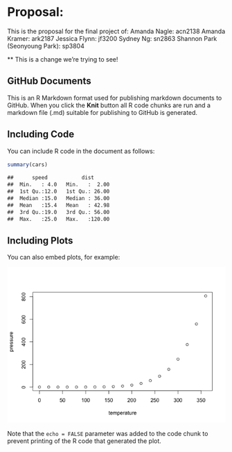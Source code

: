 Proposal:
================

This is the proposal for the final project of: Amanda Nagle: acn2138
Amanda Kramer: ark2187 Jessica Flynn: jf3200 Sydney Ng: sn2863 Shannon
Park (Seonyoung Park): sp3804

\*\* This is a change we’re trying to see\!

## GitHub Documents

This is an R Markdown format used for publishing markdown documents to
GitHub. When you click the **Knit** button all R code chunks are run and
a markdown file (.md) suitable for publishing to GitHub is generated.

## Including Code

You can include R code in the document as follows:

``` r
summary(cars)
```

    ##      speed           dist       
    ##  Min.   : 4.0   Min.   :  2.00  
    ##  1st Qu.:12.0   1st Qu.: 26.00  
    ##  Median :15.0   Median : 36.00  
    ##  Mean   :15.4   Mean   : 42.98  
    ##  3rd Qu.:19.0   3rd Qu.: 56.00  
    ##  Max.   :25.0   Max.   :120.00

## Including Plots

You can also embed plots, for example:

![](Final_files/figure-gfm/pressure-1.png)<!-- -->

Note that the `echo = FALSE` parameter was added to the code chunk to
prevent printing of the R code that generated the plot.
